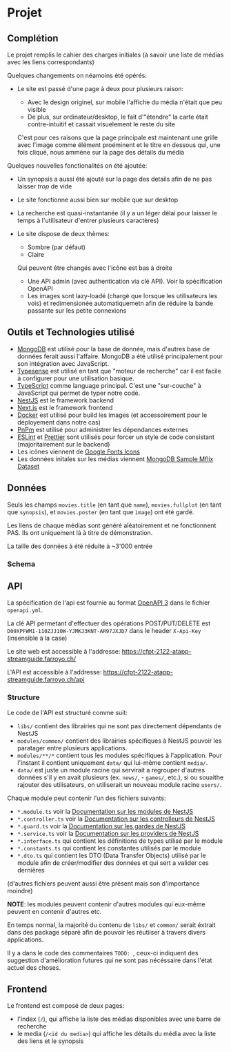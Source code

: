 # Projet

## Complétion
Le projet remplis le cahier des charges initiales (à savoir une liste de médias avec les liens correspondants)

Quelques changements on néamoins été opérés:
- Le site est passé d'une page à deux pour plusieurs raison:
  - Avec le design originel, sur mobile l'affiche du média n'était que peu visible
  - De plus, sur ordinateur/desktop, le fait d'"étendre" la carte était contre-intuitif et cassait visuelement le reste du site
  
  C'est pour ces raisons que la page principale est maintenant une grille avec l'image comme élément proéminent et le titre en dessous qui, une fois cliqué, nous ammène sur la page des détails du média

Quelques nouvelles fonctionalités on été ajoutée:
  - Un synopsis a aussi été ajouté sur la page des details afin de ne pas laisser *trop* de vide
  - Le site fonctionne aussi bien sur mobile que sur desktop
  - La recherche est quasi-instantanée (il y a un léger délai pour laisser le temps à l'utilisateur d'entrer plusieurs caractères)
  - Le site dispose de deux thèmes:
    - Sombre (par défaut)
    - Claire
    
    Qui peuvent être changés avec l'icône est bas à droite
    - Une API admin (avec authentication via clé API). Voir la spécification OpenAPI
    - Les images sont lazy-loadé (chargé que lorsque les utilisateurs les vois) et redimensionée automatiquemetn afin de réduire la bande passante sur les petite connexions

## Outils et Technologies utilisé
- [MongoDB](https://www.mongodb.com/) est utilisé pour la base de donnée, mais d'autres base de données ferait aussi l'affaire. MongoDB a été utilisé principalement pour son intégration avec JavaScript.
- [Typesense](https://typesense.org/) est utilisé en tant que "moteur de recherche" car il est facile à configurer pour une utilisation basique.
- [TypeScript](https://www.typescriptlang.org/) comme language principal. C'est une "sur-couche" à JavaScript qui permet de typer notre code.
- [NestJS](https://nestjs.com/) est le framework backend
- [Next.js](https://nextjs.org/) est le framework frontend
- [Docker](https://www.docker.com/) est utilisé pour build les images (et accessoirement pour le déployement dans notre cas)
- [PnPm](https://pnpm.io/) est utilisé pour administrer les dépendances externes
- [ESLint](https://eslint.org/) et [Prettier](https://prettier.io/) sont utilisés pour forcer un style de code consistant (majoritairement sur le backend)
- Les icônes viennent de [Google Fonts Icons](https://fonts.google.com/icons)
- Les données initales sur les médias viennent [MongoDB Sample Mflix Dataset](https://docs.atlas.mongodb.com/sample-data/sample-mflix/#std-label-sample-mflix)

## Données
Seuls les champs `movies.title` (en tant que `name`), `movies.fullplot` (en tant que `synopsis`), et `movies.poster` (en tant que `image`) ont été gardé.

Les liens de chaque médias sont généré aléatoirement et ne fonctionnent PAS. Ils ont uniquement là à titre de démonstration.

La taille des données à été réduite à ~3'000 entrée

### Schema
<TODO>

## API
La spécification de l'api est fournie au format [OpenAPI 3](https://swagger.io/specification/) dans le fichier `openapi.yml`.

La clé API permetant d'effectuer des opérations POST/PUT/DELETE est `D09XPFWM1-110ZJJ10W-YJMKJ3KNT-AR97JXJD7` dans le header `X-Api-Key` (insensible à la case)

Le site web est accessible à l'addresse: https://cfpt-2122-atapp-streamguide.farroyo.ch/

L'API est accessible à l'addresse: https://cfpt-2122-atapp-streamguide.farroyo.ch/api

### Structure
Le code de l'API est structuré comme suit:
- `libs/` contient des librairies qui ne sont pas directement dépendants de NestJS
- `modules/common/` contient des librairies spécifiques à NestJS
pouvoir les paratager entre plusieurs applications.
- `modules/**/*` contient tous les modules spécifiques à l'application. Pour l'instant il contient uniquement `data/` qui lui-même contient `media/`.
- `data/` est juste un module racine qui servirait a regrouper d'autres données s'il y en avait plusieurs (ex. `news/`, - `games/`, etc.), si ou souaithe rajouter des utilisateurs, on utiliserait un nouveau module racine `users/`. 

Chaque module peut contenir l'un des fichiers suivants:
- `*.module.ts` voir la [Documentation sur les modules de NestJS](https://docs.nestjs.com/modules)
- `*.controller.ts` voir la [Documentation sur les controlleurs de NestJS](https://docs.nestjs.com/controllers)
- `*.guard.ts` voir la [Documentation sur les gardes de NestJS](https://docs.nestjs.com/guards)
- `*.service.ts` voir la [Documentation sur les providers de NestJS](https://docs.nestjs.com/providers)
- `*.interface.ts` qui contient les définitions de types utilisé par le module
- `*.constants.ts` qui contient les constantes utilisés par le module
- `*.dto.ts` qui contient les DTO (Data Transfer Objects) utilisé par le module afin de créer/modifier des données et qui sert a valider ces dernières
  
(d'autres fichiers peuvent aussi être présent mais son d'importance moindre)

**NOTE**: les modules peuvent contenir d'autres modules qui eux-même peuvent en contenir d'autres etc.

En temps normal, la majorité du contenu de `libs/` et `common/` serait éxtrait dans des package séparé afin de pouvoir les réutiiser à travers divers applications.

Il y a dans le code des commentaires `TODO: `, ceux-ci indiquent des suggestion d'amélioration futures qui ne sont pas nécéssaire dans l'état actuel des choses.

## Frontend
Le frontend est composé de deux pages:
- l'index (`/`), qui affiche la liste des médias disponibles avec une barre de recherche
- le media (`/<id du media>`) qui affiche les détails du média avec la liste des liens et le synopsis
